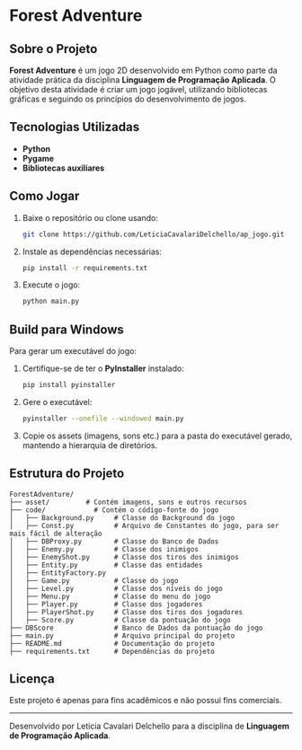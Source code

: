 # Forest Adventure

## Sobre o Projeto

**Forest Adventure** é um jogo 2D desenvolvido em Python como parte da atividade prática da disciplina **Linguagem de Programação Aplicada**. O objetivo desta atividade é criar um jogo jogável, utilizando bibliotecas gráficas e seguindo os princípios do desenvolvimento de jogos.

## Tecnologias Utilizadas

- **Python**
- **Pygame** 
- **Bibliotecas auxiliares**

## Como Jogar

1. Baixe o repositório ou clone usando:
   ```sh
   git clone https://github.com/LeticiaCavalariDelchello/ap_jogo.git
   ```
2. Instale as dependências necessárias:
   ```sh
   pip install -r requirements.txt
   ```
3. Execute o jogo:
   ```sh
   python main.py
   ```

## Build para Windows

Para gerar um executável do jogo:

1. Certifique-se de ter o **PyInstaller** instalado:
   ```sh
   pip install pyinstaller
   ```
2. Gere o executável:
   ```sh
   pyinstaller --onefile --windowed main.py
   ```
3. Copie os assets (imagens, sons etc.) para a pasta do executável gerado, mantendo a hierarquia de diretórios.

## Estrutura do Projeto

```
ForestAdventure/
├── asset/         # Contém imagens, sons e outros recursos
├── code/            # Contém o código-fonte do jogo
│   ├── Background.py     # Classe do Background do jogo
│   ├── Const.py          # Arquivo de Constantes do jogo, para ser mais fácil de alteração
│   ├── DBProxy.py        # Classe do Banco de Dados
│   ├── Enemy.py          # Classe dos inimigos
│   ├── EnemyShot.py      # Classe dos tiros dos inimigos
│   ├── Entity.py         # Classe das entidades
│   ├── EntityFactory.py  
│   ├── Game.py           # Classe do jogo
│   ├── Level.py          # Classe dos níveis do jogo
│   ├── Menu.py           # Classe do menu do jogo
│   ├── Player.py         # Classe dos jogadores
│   ├── PlayerShot.py     # Classe dos tiros dos jogadores
│   ├── Score.py          # Classe da pontuação do jogo
├── DBScore               # Banco de Dados da pontuação do jogo
├── main.py               # Arquivo principal do projeto
├── README.md             # Documentação do projeto
├── requirements.txt      # Dependências do projeto

```

## Licença

Este projeto é apenas para fins acadêmicos e não possui fins comerciais.

---

Desenvolvido por Leticia Cavalari Delchello para a disciplina de **Linguagem de Programação Aplicada**.


